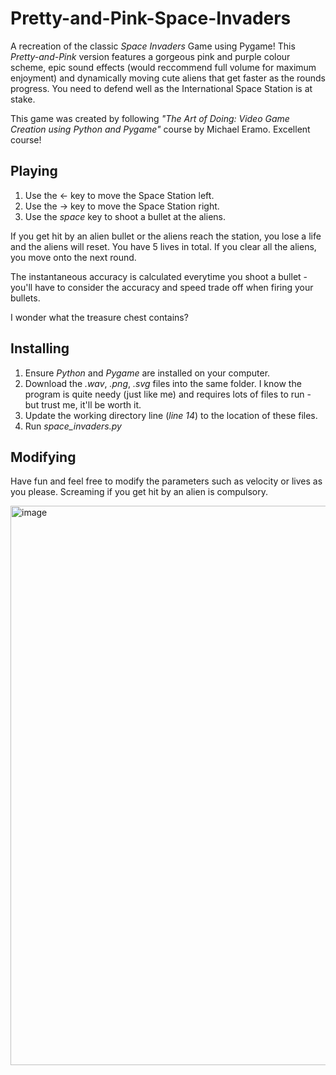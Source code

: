 # Pretty-and-Pink-Space-Invaders
A recreation of the classic *Space Invaders* Game using Pygame! This *Pretty-and-Pink* version features a gorgeous pink and purple colour scheme, epic sound effects (would reccommend full volume for maximum enjoyment) and dynamically moving cute aliens that get faster as the rounds progress. You need to defend well as the International Space Station is at stake. 

This game was created by following *"The Art of Doing: Video Game Creation using Python and Pygame"* course by Michael Eramo. Excellent course! 

## Playing ##
1. Use the &#8592; key to move the Space Station left.
2. Use the &#8594; key to move the Space Station right.
3. Use the *space* key to shoot a bullet at the aliens.

If you get hit by an alien bullet or the aliens reach the station, you lose a life and the aliens will reset. You have 5 lives in total. If you clear all the aliens, you move onto the next round. 

The instantaneous accuracy is calculated everytime you shoot a bullet - you'll have to consider the accuracy and speed trade off when firing your bullets. 

I wonder what the treasure chest contains? 

## Installing ## 
1. Ensure *Python* and *Pygame* are installed on your computer.
2. Download the *.wav*, *.png*, *.svg* files  into the same folder. I know the program is quite needy (just like me) and requires lots of files to run - but trust me, it'll be worth it.
3. Update the working directory line (*line 14*) to the location of these files. 
4. Run *space_invaders.py*

## Modifying ##
Have fun and feel free to modify the parameters such as velocity or lives as you please. Screaming if you get hit by an alien is compulsory. 

<img width="895" alt="image" src="https://github.com/user-attachments/assets/7f28b7de-3911-4eeb-aa80-a8e16ba6d1ee">



